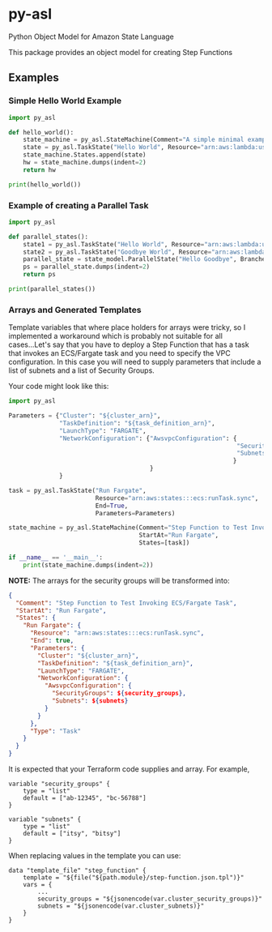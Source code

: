 # py-asl
Python Object Model for Amazon State Language

This package provides an object model for creating Step Functions

## Examples

### Simple Hello World Example

```python
import py_asl

def hello_world():
    state_machine = py_asl.StateMachine(Comment="A simple minimal example of the States language", StartAt="Hello World")
    state = py_asl.TaskState("Hello World", Resource="arn:aws:lambda:us-east-1:123456789012:function:HelloWorld", End=True)
    state_machine.States.append(state)
    hw = state_machine.dumps(indent=2)
    return hw

print(hello_world())
```

### Example of creating a Parallel Task

```python
import py_asl

def parallel_states():
    state1 = py_asl.TaskState("Hello World", Resource="arn:aws:lambda:us-east-1:123456789012:function:HelloWorld", End=True)
    state2 = py_asl.TaskState("Goodbye World", Resource="arn:aws:lambda:us-east-1:123456789012:function:GoodbyeWorld", End=True)
    parallel_state = state_model.ParallelState("Hello Goodbye", Branches=[state1, state2], Next="Foo")
    ps = parallel_state.dumps(indent=2)
    return ps

print(parallel_states())
```

### Arrays and Generated Templates

Template variables that where place holders for arrays were tricky, so I implemented
a workaround which is probably not suitable for all cases...Let's say that
you have to deploy a Step Function that has a task that invokes an ECS/Fargate
task and you need to specify the VPC configuration. In this case you will need
to supply parameters that include a list of subnets and a list of Security Groups.

Your code might look like this:

```python
import py_asl

Parameters = {"Cluster": "${cluster_arn}",
              "TaskDefinition": "${task_definition_arn}",
              "LaunchType": "FARGATE",
              "NetworkConfiguration": {"AwsvpcConfiguration": {
                                                               "SecurityGroups": "[${security_groups}]",
                                                               "Subnets": "[${subnets}]"
                                                              }
                                       }
              }

task = py_asl.TaskState("Run Fargate",
                        Resource="arn:aws:states:::ecs:runTask.sync",
                        End=True,
                        Parameters=Parameters)

state_machine = py_asl.StateMachine(Comment="Step Function to Test Invoking ECS/Fargate Task",
                                    StartAt="Run Fargate",
                                    States=[task])

if __name__ == '__main__':
    print(state_machine.dumps(indent=2))
```

**NOTE:** The arrays for the security groups will be transformed into:
```JSON
{
  "Comment": "Step Function to Test Invoking ECS/Fargate Task",
  "StartAt": "Run Fargate",
  "States": {
    "Run Fargate": {
      "Resource": "arn:aws:states:::ecs:runTask.sync",
      "End": true,
      "Parameters": {
        "Cluster": "${cluster_arn}",
        "TaskDefinition": "${task_definition_arn}",
        "LaunchType": "FARGATE",
        "NetworkConfiguration": {
          "AwsvpcConfiguration": {
            "SecurityGroups": ${security_groups},
            "Subnets": ${subnets}
          }
        }
      },
      "Type": "Task"
    }
  }
}
```

It is expected that your Terraform code supplies and array. For example,

```
variable "security_groups" {
    type = "list"
    default = ["ab-12345", "bc-56788"]
}

variable "subnets" {
    type = "list"
    default = ["itsy", "bitsy"]
}
```

When replacing values in the template you can use:

```
data "template_file" "step_function" {
    template = "${file("${path.module}/step-function.json.tpl")}"
    vars = {
        ...
        security_groups = "${jsonencode(var.cluster_security_groups)}"
        subnets = "${jsonencode(var.cluster_subnets)}"
    }
}
```
